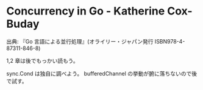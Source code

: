 # Concurrency in Go - Katherine Cox-Buday

出典: 『Go 言語による並行処理』(オライリー・ジャパン発行 ISBN978-4-87311-846-8)

1,2 章は後でもっかい読もう。

sync.Cond は独自に調べよう。
bufferedChannel の挙動が腑に落ちないので後で試す。

